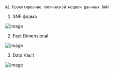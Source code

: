 `№1 Проектировние логической модели даннных DWH`

1. 3NF форма

![image](https://github.com/ZhDmitriy/karpov_de/assets/141666797/30c7f621-3e97-4534-af99-9b79a0091238)

2. Fact Dimensional

![image](https://github.com/ZhDmitriy/karpov_de/assets/141666797/e11a5bac-4a1e-45f1-af12-32835d947323)

3. Data Vault

![image](https://github.com/ZhDmitriy/karpov_de/assets/141666797/34fa78ea-e11e-4539-8e77-5d84633178f5)


